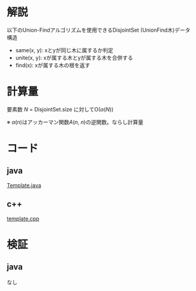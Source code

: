 # 解説

以下のUnion-Findアルゴリズムを使用できるDisjointSet (UnionFind木)データ構造
- same(x, y): xとyが同じ木に属するか判定
- unite(x, y): xが属する木とyが属する木を合併する
- find(x): xが属する木の根を返す

# 計算量

要素数 *N* = DisjointSet.size に対してO(*α*(*N*))

※ *α*(*n*)はアッカーマン関数*A*(*n*, *n*)の逆関数。ならし計算量

# コード

## java

[Template.java](../lib/java/Template.java)

## c++

[template.cpp](../lib/cpp/template.cpp)

# 検証

## java

なし
